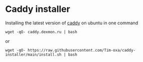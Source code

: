# Caddy installer
Installing the latest version of [caddy](https://caddyserver.com/) on ubuntu in one command

    wget -qO- caddy.dexmon.ru | bash
or

    wget -qO- https://raw.githubusercontent.com/Tim-oxa/caddy-installer/main/install.sh | bash
